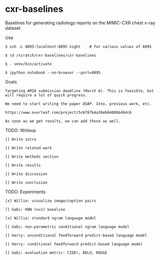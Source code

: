 # cxr-baselines
Baselines for generating radiology reports on the MIMIC-CXR chest x-ray dataset.

Use

    $ ssh -L 8095:localhost:8095 night    # for various values of 8095 

    $ cd /scratch/cxr-baselines/cxr-baselines

    $ . venv/bin/activate

    $ ipython notebook --no-browser --port=8095
  
Goals
    
    Targeting AMIA submission deadline (March 6). This is feasible, but will require a lot of quick progress.
    
    We need to start writing the paper ASAP. Into, previous work, etc.
    
    https://www.overleaf.com/project/5c6787b4a38eb8400bb4bdc6
    
    As soon as we get results, we can add those as well.


TODO: Writeup

    [] Write intro

    [] Write related work

    [] Write methods section

    [] Write results

    [] Write discussion
    
    [] Write conclusion



TODO: Experiments

    [x] Willie: visualize image/caption pairs

    [] Gabi: KNN (n=1) baseline

    [x] Willie: standard ngram language model

    [] Gabi: non-parametric conditional ngram language model

    [] Harry: unconditional feedforward predict-based language model

    [] Harry: conditional feedforward predict-based language model

    [] Gabi: evaluation metric: CIDEr, BELU, ROUGE
